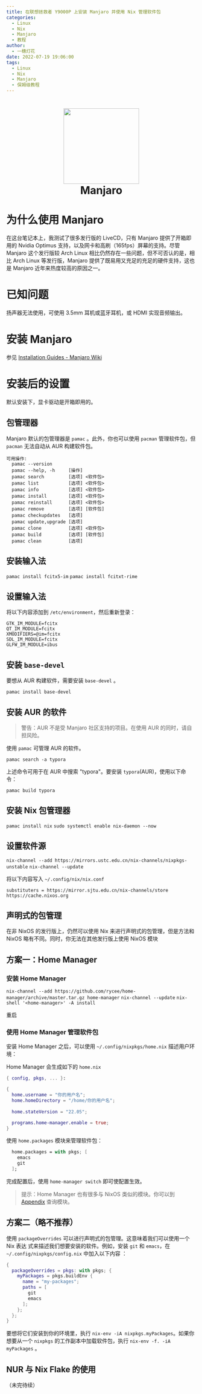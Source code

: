 ```yaml
---
title: 在联想拯救者 Y9000P 上安装 Manjaro 并使用 Nix 管理软件包
categories: 
  - Linux
  - Nix
  - Manjaro
  - 教程
author:
  - 一穗灯花 
date: 2022-07-19 19:06:00
tags:
  - Linux
  - Nix
  - Manjaro
  - 保姆级教程
---
```

<h1 align="center">
  <img src="https://flatpak.org/img/distro/manjaro-0cdbc500.svg" width="200">
  <br>Manjaro<br>
</h1>

# 为什么使用 Manjaro

在这台笔记本上，我测试了很多发行版的 LiveCD，只有 Manjaro 提供了开箱即用的 Nvidia Optimus 支持，以及网卡和高刷（165fps）屏幕的支持。尽管 Manjaro 这个发行版较 Arch Linux 相比仍然存在一些问题，但不可否认的是，相比 Arch Linux 等发行版，Manjaro 提供了既易用又充足的充足的硬件支持，这也是 Manjaro 近年来热度较高的原因之一。

# 已知问题

扬声器无法使用，可使用 3.5mm 耳机或蓝牙耳机，或 HDMI 实现音频输出。

# 安装 Manjaro

参见 [Installation Guides - Manjaro Wiki](https://wiki.manjaro.org/index.php/Installation_Guides/)

# 安装后的设置

默认安装下，显卡驱动是开箱即用的。

## 包管理器

Manjaro 默认的包管理器是 `pamac` 。此外，你也可以使用 `pacman` 管理软件包，但 `pacman` 无法自动从 AUR 构建软件包。

```
可用操作:
  pamac --version     
  pamac --help, -h     [操作]
  pamac search         [选项] <软件包>
  pamac list           [选项] <软件包>
  pamac info           [选项] <软件包>
  pamac install        [选项] <软件包>
  pamac reinstall      [选项] <软件包>
  pamac remove         [选项] [软件包]
  pamac checkupdates   [选项]
  pamac update,upgrade [选项]
  pamac clone          [选项] <软件包>
  pamac build          [选项] [软件包]
  pamac clean          [选项]
```

## 安装输入法

`pamac install fcitx5-im`
`pamac install fcitxt-rime`

## 设置输入法

将以下内容添加到 `/etc/environment`，然后重新登录：

```
GTK_IM_MODULE=fcitx
QT_IM_MODULE=fcitx
XMODIFIERS=@im=fcitx
SDL_IM_MODULE=fcitx
GLFW_IM_MODULE=ibus
```

## 安装 `base-devel`

要想从 AUR 构建软件，需要安装 `base-devel` 。

`pamac install base-devel`

## 安装 AUR 的软件

> 警告：AUR 不是受 Manjaro 社区支持的项目。在使用 AUR 的同时，请自担风险。

使用 `pamac` 可管理 AUR 的软件。

`pamac search -a typora` 

上述命令可用于在 AUR 中搜索 "typora"。要安装 `typora`(AUR)，使用以下命令：

`pamac build typora`

## 安装 Nix 包管理器

`pamac install nix`
`sudo systemctl enable nix-daemon --now`

## 设置软件源

`nix-channel --add https://mirrors.ustc.edu.cn/nix-channels/nixpkgs-unstable`
`nix-channel --update`

将以下内容写入 `~/.config/nix/nix.conf`

```
substituters = https://mirror.sjtu.edu.cn/nix-channels/store https://cache.nixos.org
```


## 声明式的包管理

在非 NixOS 的发行版上，仍然可以使用 Nix 来进行声明式的包管理，但是方法和 NixOS 略有不同。同时，你无法在其他发行版上使用 NixOS 模块

## 方案一：Home Manager

### 安装 Home Manager

`nix-channel --add https://github.com/rycee/home-manager/archive/master.tar.gz home-manager`
`nix-channel --update`
`nix-shell '<home-manager>' -A install`

重启

### 使用 Home Manager 管理软件包

安装  Home Manager 之后，可以使用 `~/.config/nixpkgs/home.nix` 描述用户环境：

Home Manager 会生成如下的 `home.nix`

```nix
{ config, pkgs, ... }:

{
  home.username = "你的用户名";
  home.homeDirectory = "/home/你的用户名";
  
  home.stateVersion = "22.05";

  programs.home-manager.enable = true;
}
```

使用 `home.packages` 模块来管理软件包：

```nix
  home.packages = with pkgs; [
    emacs
    git
  ];

```

完成配置后，使用 `home-manager switch` 即可使配置生效。

> 提示：Home Manager 也有很多与 NixOS 类似的模块。你可以到 [Appendix](https://nix-community.github.io/home-manager/options.html) 查询模块。


## 方案二（略不推荐）

使用 `packageOverrides` 可以进行声明式的包管理。这意味着我们可以使用一个 Nix 表达 式来描述我们想要安装的软件。例如，安装 `git` 和 `emacs`，在 `~/.config/nixpkgs/config.nix` 中加入以下内容 ：

```nix
{
  packageOverrides = pkgs: with pkgs; {
    myPackages = pkgs.buildEnv {
      name = "my-packages";
      paths = [
        git
        emacs
      ];
    };
  };
}
```

要想将它们安装到你的环境里，执行 `nix-env -iA nixpkgs.myPackages`。如果你想要从一个 `nixpkgs` 的工作副本中加载软件包，执行 `nix-env -f. -iA myPackages` 。

## NUR 与 Nix Flake 的使用

（未完待续）
